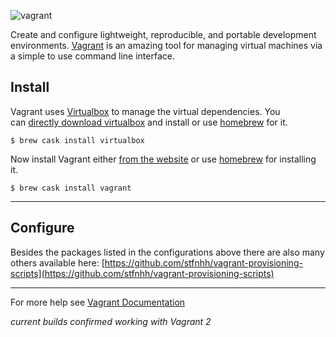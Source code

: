 ![vagrant](https://www.vagrantup.com/assets/images/logo-hashicorp-e1aea9d4.svg)

Create and configure lightweight, reproducible, and portable development environments. [Vagrant](http://www.vagrantup.com/) is an amazing tool for managing virtual machines via a simple to use command line interface.



## Install

Vagrant uses [Virtualbox](https://www.virtualbox.org/) to manage the virtual dependencies. You can [directly download virtualbox](https://www.virtualbox.org/wiki/Downloads) and install or use [homebrew](http://brew.sh/) for it.

```shell
$ brew cask install virtualbox
```

Now install Vagrant either [from the website](http://www.vagrantup.com/downloads.html) or use [homebrew](http://brew.sh/) for installing it.

```shell
$ brew cask install vagrant
```

---

## Configure

Besides the packages listed in the configurations above there are also many others available here: [https://github.com/stfnhh/vagrant-provisioning-scripts](https://github.com/stfnhh/vagrant-provisioning-scripts)

---

For more help see [Vagrant Documentation](https://docs.vagrantup.com/v2/)

*current builds confirmed working with Vagrant 2*
